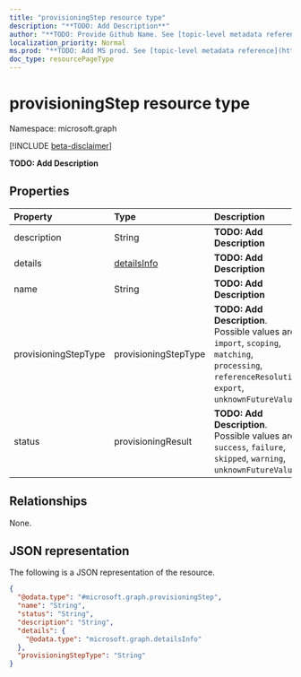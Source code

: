 ```yaml
---
title: "provisioningStep resource type"
description: "**TODO: Add Description**"
author: "**TODO: Provide Github Name. See [topic-level metadata reference](https://msgo.azurewebsites.net/add/document/guidelines/metadata.html#topic-level-metadata)**"
localization_priority: Normal
ms.prod: "**TODO: Add MS prod. See [topic-level metadata reference](https://msgo.azurewebsites.net/add/document/guidelines/metadata.html#topic-level-metadata)**"
doc_type: resourcePageType
---
```


# provisioningStep resource type

Namespace: microsoft.graph

[!INCLUDE [beta-disclaimer](../../includes/beta-disclaimer.md)]

**TODO: Add Description**

## Properties
|Property|Type|Description|
|:---|:---|:---|
|description|String|**TODO: Add Description**|
|details|[detailsInfo](../resources/detailsinfo.md)|**TODO: Add Description**|
|name|String|**TODO: Add Description**|
|provisioningStepType|provisioningStepType|**TODO: Add Description**. Possible values are: `import`, `scoping`, `matching`, `processing`, `referenceResolution`, `export`, `unknownFutureValue`.|
|status|provisioningResult|**TODO: Add Description**. Possible values are: `success`, `failure`, `skipped`, `warning`, `unknownFutureValue`.|

## Relationships
None.

## JSON representation
The following is a JSON representation of the resource.
<!-- {
  "blockType": "resource",
  "@odata.type": "microsoft.graph.provisioningStep"
}
-->
``` json
{
  "@odata.type": "#microsoft.graph.provisioningStep",
  "name": "String",
  "status": "String",
  "description": "String",
  "details": {
    "@odata.type": "microsoft.graph.detailsInfo"
  },
  "provisioningStepType": "String"
}
```

